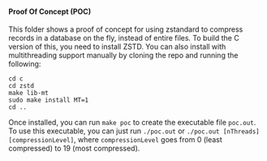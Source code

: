 #### **P**roof **O**f **C**oncept (POC)
This folder shows a proof of concept for using zstandard to compress records in a database on the fly, instead of entire files.
To build the C version of this, you need to install ZSTD. You can also install with multithreading support manually by cloning the repo and running the following:
```
cd c
cd zstd
make lib-mt 
sudo make install MT=1
cd ..
```
Once installed, you can run `make poc` to create the executable file `poc.out`. To use this executable, you can just run `./poc.out` or `./poc.out [nThreads] [compressionLevel]`, where `compressionLevel` goes from 0 (least compressed) to 19 (most compressed).